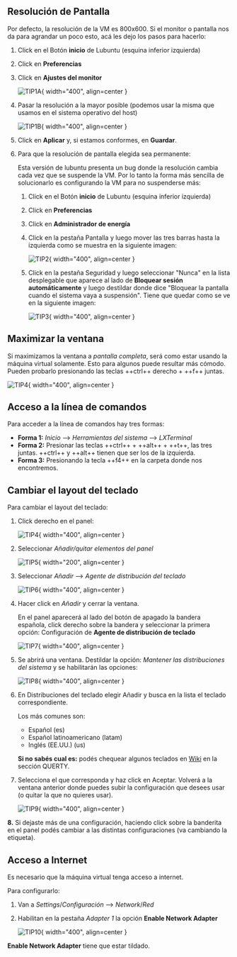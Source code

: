 ## Resolución de Pantalla
Por defecto, la resolución de la VM es 800x600. Si el monitor o pantalla nos da para agrandar un poco esto, acá les dejo los pasos para hacerlo:

1. Click en el Botón **inicio** de Lubuntu  (esquina inferior izquierda)

2. Click en **Preferencias**

3. Click en **Ajustes del monitor**

    ![TIP1A](./img/tip1a.png){ width="400", align=center }

4. Pasar la resolución a la mayor posible (podemos usar la misma que usamos en el sistema operativo del host)

    ![TIP1B](./img/tip1b.png){ width="400", align=center }

5. Click en **Aplicar** y, si estamos conformes, en **Guardar**.

6. Para que la resolución de pantalla elegida sea permanente:

    Esta versión de lubuntu presenta un bug donde la resolución cambia cada vez que se suspende la VM. Por lo tanto la forma más sencilla de solucionarlo es configurando la VM para no suspenderse más:

    1. Click en el Botón **inicio** de Lubuntu  (esquina inferior izquierda)
    2. Click en **Preferencias**
    3. Click en **Administrador de energía**
    4. Click en la pestaña Pantalla y luego mover las tres barras hasta la izquierda como se muestra en la siguiente imagen:

        ![TIP2](./img/tip2.png){ width="400", align=center }

    5. Click en la pestaña Seguridad y luego seleccionar "Nunca" en la lista desplegable que aparece al lado de **Bloquear sesión automáticamente** y luego destildar donde dice "Bloquear la pantalla cuando el sistema vaya a suspensión". Tiene que quedar como se ve en la siguiente imagen:

        ![TIP3](./img/tip3.png){ width="400", align=center }

## Maximizar la ventana
Si maximizamos la ventana a *pantalla completa*, será como estar usando la máquina virtual solamente. Esto para algunos puede resultar más cómodo. Pueden probarlo presionando las teclas ++ctrl++ derecho + ++f++ juntas.

![TIP4](./img/tip4.png){ width="400", align=center }

## Acceso a la línea de comandos
Para acceder a la línea de comandos hay tres formas:

* **Forma 1:** *Inicio* --> *Herramientas del sistema* --> *LXTerminal*
* **Forma 2:** Presionar las teclas ++ctrl++ + ++alt++ + ++t++, las tres juntas. ++ctrl++ y ++alt++ tienen que ser los de la izquierda.
* **Forma 3:** Presionando la tecla ++f4++ en la carpeta donde nos encontremos.

## Cambiar el layout del teclado

Para cambiar el layout del teclado:

1. Click derecho en el panel:

    ![TIP4](./img/tip4.png){ width="400", align=center }

2. Seleccionar *Añadir/quitar elementos del panel*

    ![TIP5](./img/tip5.png){ width="200", align=center }

3. Seleccionar *Añadir* --> *Agente de distribución del teclado*

    ![TIP6](./img/tip6.png){ width="400", align=center }

4. Hacer click en *Añadir* y cerrar la ventana.

    En el panel aparecerá al lado del botón de apagado la bandera española, click derecho sobre la bandera y seleccionar la primera opción: Configuración de **Agente de distribución de teclado**

    ![TIP7](./img/tip7.png){ width="400", align=center }

5. Se abrirá una ventana. Destildar la opción: *Mantener las distribuciones del sistema* y se habilitarán las opciones:

    ![TIP8](./img/tip8.png){ width="400", align=center }

6. En Distribuciones del teclado elegir Añadir y busca en la lista el teclado correspondiente.

    Los más comunes son:

    * Español (es)
    * Español latinoamericano (latam)
    * Inglés (EE.UU.) (us)

    **Si no sabés cual es:** podés chequear algunos teclados en [Wiki](https://es.wikipedia.org/wiki/Distribuci%C3%B3n_del_teclado) en la sección QUERTY.

7. Selecciona el que corresponda y haz click en Aceptar. Volverá a la ventana anterior donde puedes subir la configuración que desees usar (o quitar la que no quieres usar).

    ![TIP9](./img/tip9.png){ width="400", align=center }

**8.** Si dejaste más de una configuración, haciendo click sobre la banderita en el panel podés cambiar a las distintas configuraciones (va cambiando la etiqueta).

## Acceso a Internet

Es necesario que la máquina virtual tenga acceso a internet.

Para configurarlo:

1. Van a *Settings*/*Configuración* --> *Network*/*Red* 

2. Habilitan en la pestaña *Adapter 1* la opción **Enable Network Adapter**

    ![TIP10](./img/tip10.png){ width="400", align=center }

**Enable Network Adapter** tiene que estar tildado.
